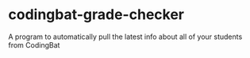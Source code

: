 # codingbat-grade-checker
A program to automatically pull the latest info about all of your students from CodingBat
